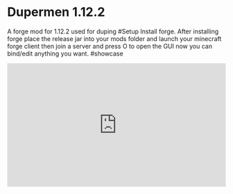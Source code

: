 # Dupermen 1.12.2
A forge mod for 1.12.2 used for duping
#Setup
Install forge. After installing forge place the release jar into your mods folder and launch your minecraft forge client then join a server and press O to open the GUI now you can bind/edit anything you want.
#showcase
<div style="width: 100%; height: 0px; position: relative; padding-bottom: 56.250%;"><iframe src="https://streamable.com/e/yy3ac8" frameborder="0" width="100%" height="100%" allowfullscreen style="width: 100%; height: 100%; position: absolute;"></iframe></div>
